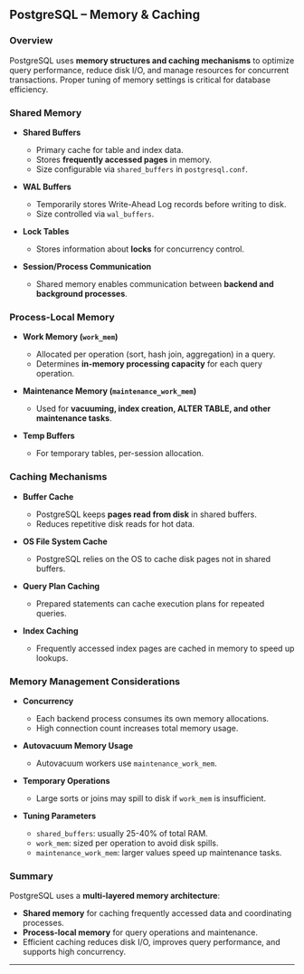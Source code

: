 ## PostgreSQL – Memory & Caching

### Overview

PostgreSQL uses **memory structures and caching mechanisms** to optimize query performance, reduce disk I/O, and manage resources for concurrent transactions. Proper tuning of memory settings is critical for database efficiency.

### Shared Memory

* **Shared Buffers**

  * Primary cache for table and index data.
  * Stores **frequently accessed pages** in memory.
  * Size configurable via `shared_buffers` in `postgresql.conf`.
* **WAL Buffers**

  * Temporarily stores Write-Ahead Log records before writing to disk.
  * Size controlled via `wal_buffers`.
* **Lock Tables**

  * Stores information about **locks** for concurrency control.
* **Session/Process Communication**

  * Shared memory enables communication between **backend and background processes**.

### Process-Local Memory

* **Work Memory (`work_mem`)**

  * Allocated per operation (sort, hash join, aggregation) in a query.
  * Determines **in-memory processing capacity** for each query operation.
* **Maintenance Memory (`maintenance_work_mem`)**

  * Used for **vacuuming, index creation, ALTER TABLE, and other maintenance tasks**.
* **Temp Buffers**

  * For temporary tables, per-session allocation.

### Caching Mechanisms

* **Buffer Cache**

  * PostgreSQL keeps **pages read from disk** in shared buffers.
  * Reduces repetitive disk reads for hot data.
* **OS File System Cache**

  * PostgreSQL relies on the OS to cache disk pages not in shared buffers.
* **Query Plan Caching**

  * Prepared statements can cache execution plans for repeated queries.
* **Index Caching**

  * Frequently accessed index pages are cached in memory to speed up lookups.

### Memory Management Considerations

* **Concurrency**

  * Each backend process consumes its own memory allocations.
  * High connection count increases total memory usage.
* **Autovacuum Memory Usage**

  * Autovacuum workers use `maintenance_work_mem`.
* **Temporary Operations**

  * Large sorts or joins may spill to disk if `work_mem` is insufficient.
* **Tuning Parameters**

  * `shared_buffers`: usually 25-40% of total RAM.
  * `work_mem`: sized per operation to avoid disk spills.
  * `maintenance_work_mem`: larger values speed up maintenance tasks.

### Summary

PostgreSQL uses a **multi-layered memory architecture**:

* **Shared memory** for caching frequently accessed data and coordinating processes.
* **Process-local memory** for query operations and maintenance.
* Efficient caching reduces disk I/O, improves query performance, and supports high concurrency.

---
